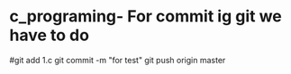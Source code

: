 # c_programing- For commit ig git we have to do 

#git add 1.c
git commit -m "for test"
git push origin master
